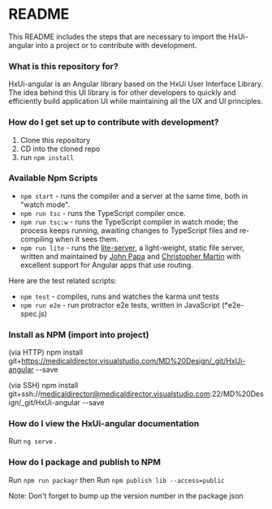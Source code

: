 # README #

This README includes the steps that are necessary to import the HxUi-angular into a project or to contribute with development.

### What is this repository for? ###

HxUi-angular is an Angular library based on the HxUi User Interface Library.
The idea behind this UI library is for other developers to quickly and efficiently build application UI while maintaining all the UX and UI principles.

### How do I get set up to contribute with development? ###

1. Clone this repository
2. CD into the cloned repo
3. run `npm install`

### Available Npm Scripts ###
* `npm start` - runs the compiler and a server at the same time, both in "watch mode".
* `npm run tsc` - runs the TypeScript compiler once.
* `npm run tsc:w` - runs the TypeScript compiler in watch mode; the process keeps running, awaiting changes to TypeScript files and re-compiling when it sees them.
* `npm run lite` - runs the [lite-server](https://www.npmjs.com/package/lite-server), a light-weight, static file server, written and maintained by
[John Papa](https://github.com/johnpapa) and
[Christopher Martin](https://github.com/cgmartin)
with excellent support for Angular apps that use routing.

Here are the test related scripts:
* `npm test` - compiles, runs and watches the karma unit tests
* `npm run e2e` - run protractor e2e tests, written in JavaScript (*e2e-spec.js)

### Install as NPM (import into project) ##
(via HTTP) npm install git+https://medicaldirector.visualstudio.com/MD%20Design/_git/HxUi-angular --save

(via SSH) npm install git+ssh://medicaldirector@medicaldirector.visualstudio.com:22/MD%20Design/_git/HxUi-angular --save

### How do I view the HxUi-angular documentation ###

Run ```ng serve``` .


### How do I package and publish to NPM
Run ```npm run packagr```
then
Run ```npm publish lib --access=public```

Note: Don't forget to bump up the version number in the package json
